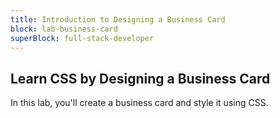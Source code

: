 ```yaml
---
title: Introduction to Designing a Business Card
block: lab-business-card
superBlock: full-stack-developer
---
```


## Learn CSS by Designing a Business Card

In this lab, you'll create a business card and style it using CSS.
